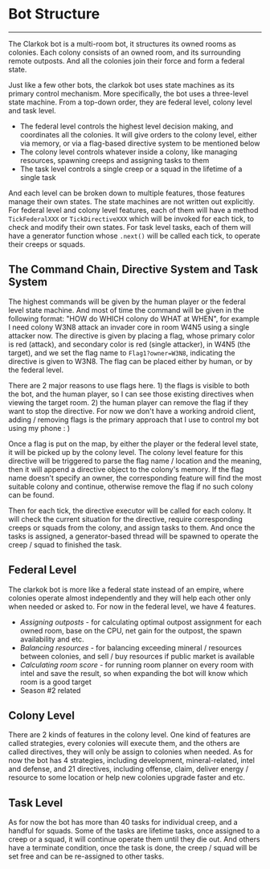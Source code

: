 # Bot Structure

----

The Clarkok bot is a multi-room bot, it structures its owned rooms as colonies. Each colony consists of an owned room,
and its surrounding remote outposts. And all the colonies join their force and form a federal state.

Just like a few other bots, the clarkok bot uses state machines as its primary control mechanism. More specifically, the
bot uses a three-level state machine. From a top-down order, they are federal level, colony level and task level.

 * The federal level controls the highest level decision making, and coordinates all the colonies. It will give orders
   to the colony level, either via memory, or via a flag-based directive system to be mentioned below 
 * The colony level controls whatever inside a colony, like managing resources, spawning creeps and assigning tasks to
   them
 * The task level controls a single creep or a squad in the lifetime of a single task

And each level can be broken down to multiple features, those features manage their own states. The state machines are
not written out explicitly. For federal level and colony level features, each of them will have a method
`TickFederalXXX` or `TickDirectiveXXX` which will be invoked for each tick, to check and modify their own states. For
task level tasks, each of them will have a generator function whose `.next()` will be called each tick, to operate their
creeps or squads.

## The Command Chain, Directive System and Task System

The highest commands will be given by the human player or the federal level state machine. And most of time the command
will be given in the following format: "HOW do WHICH colony do WHAT at WHEN", for example I need colony W3N8 attack an
invader core in room W4N5 using a single attacker now. The directive is given by placing a flag, whose primary color is
red (attack), and secondary color is red (single attacker), in W4N5 (the target), and we set the flag name to
`Flag1?owner=W3N8`, indicating the directive is given to W3N8. The flag can be placed either by human, or by the federal
level.

There are 2 major reasons to use flags here. 1) the flags is visible to both the bot, and the human player, so I can see
those existing directives when viewing the target room. 2) the human player can remove the flag if they want to stop the
directive. For now we don't have a working android client, adding / removing flags is the primary approach that I use to
control my bot using my phone : )

Once a flag is put on the map, by either the player or the federal level state, it will be picked up by the colony
level. The colony level feature for this directive will be triggered to parse the flag name / location and the meaning,
then it will append a directive object to the colony's memory. If the flag name doesn't specify an owner, the
corresponding feature will find the most suitable colony and continue, otherwise remove the flag if no such colony can
be found.

Then for each tick, the directive executor will be called for each colony. It will check the current situation for the
directive, require corresponding creeps or squads from the colony, and assign tasks to them. And once the tasks is
assigned, a generator-based thread will be spawned to operate the creep / squad to finished the task.

## Federal Level

The clarkok bot is more like a federal state instead of an empire, where colonies operate almost independently and they
will help each other only when needed or asked to. For now in the federal level, we have 4 features.

 * *Assigning outposts* - for calculating optimal outpost assignment for each owned room, base on the CPU, net gain for
   the outpost, the spawn availability and etc.
 * *Balancing resources* - for balancing exceeding mineral / resources between colonies, and sell / buy resources if
   public market is available
 * *Calculating room score* - for running room planner on every room with intel and save the result, so when
   expanding the bot will know which room is a good target
 * Season #2 related

## Colony Level

There are 2 kinds of features in the colony level. One kind of features are called strategies, every colonies will
execute them, and the others are called directives, they will only be assign to colonies when needed. As for now the bot
has 4 strategies, including development, mineral-related, intel and defense, and 21 directives, including offense,
claim, deliver energy / resource to some location or help new colonies upgrade faster and etc. 

## Task Level

As for now the bot has more than 40 tasks for individual creep, and a handful for squads. Some of the tasks are lifetime
tasks, once assigned to a creep or a squad, it will continue operate them until they die out. And others have a
terminate condition, once the task is done, the creep / squad will be set free and can be re-assigned to other tasks.

